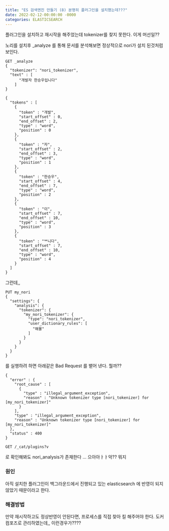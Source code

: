 ```yaml
---
title: "ES 검색엔진 만들기 (8) 분명히 플러그인을 설치했는데???"
date: 2022-02-12-00:00:00 -0000
categories: ELASTICSEARCH
---
```



플러그인을 설치하고 재시작을 해주었는데 tokenizer를 찾지 못한다. 이게 머선일??

노리를 설치후 _analyze 를 통해 문서를 분석해보면 정상적으로 nori가 설치 된것처럼 보인다.

```
GET _analyze
{
  "tokenizer": "nori_tokenizer",
  "text" : [
      "개발자 한승우입니다"
    ]
}
```


```
{
  "tokens" : [
    {
      "token" : "개발",
      "start_offset" : 0,
      "end_offset" : 2,
      "type" : "word",
      "position" : 0
    },
    {
      "token" : "자",
      "start_offset" : 2,
      "end_offset" : 3,
      "type" : "word",
      "position" : 1
    },
    {
      "token" : "한승우",
      "start_offset" : 4,
      "end_offset" : 7,
      "type" : "word",
      "position" : 2
    },
    {
      "token" : "이",
      "start_offset" : 7,
      "end_offset" : 10,
      "type" : "word",
      "position" : 3
    },
    {
      "token" : "ᄇ니다",
      "start_offset" : 7,
      "end_offset" : 10,
      "type" : "word",
      "position" : 4
    }
  ]
}
```

그런데,, 

```
PUT my_nori
{
  "settings": {
    "analysis": {
      "tokenizer": {
        "my_nori_tokenizer": {
          "type": "nori_tokenizer",
          "user_dictionary_rules": [
            "해물"
          ]
        }
      }
    }
  }
}

```
를 실행하려 하면 아래같은 Bad Request 를 뱉어 낸다. 뭘까??

```
{
  "error" : {
    "root_cause" : [
      {
        "type" : "illegal_argument_exception",
        "reason" : "Unknown tokenizer type [nori_tokenizer] for [my_nori_tokenizer]"
      }
    ],
    "type" : "illegal_argument_exception",
    "reason" : "Unknown tokenizer type [nori_tokenizer] for [my_nori_tokenizer]"
  },
  "status" : 400
}
```

```
GET /_cat/plugins?v
```
로 확인해봐도 nori_analysis가 존재한다 ... 으아아ㅏㅏ악?? 뭐지 

### 원인
아직 설치한 플러그인이 백그라운드에서 진행되고 있는 elasticsearch 에 반영이 되지 않았기 때문이라고 한다.

### 해결방법
만약 재시작하고도 정상반영이 안된다면, 프로세스를 직접 찾아 킬 해주어야 한다.
도커 컴포즈로 관리하였는데,, 이런경우가????


